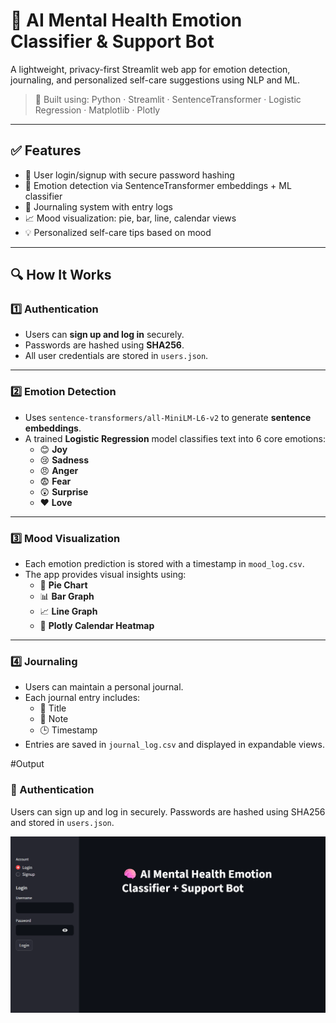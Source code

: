 # 🧠 AI Mental Health Emotion Classifier & Support Bot

A lightweight, privacy-first Streamlit web app for emotion detection, journaling, and personalized self-care suggestions using NLP and ML.

> 🎯 Built using: Python · Streamlit · SentenceTransformer · Logistic Regression · Matplotlib · Plotly

---

## ✅ Features

- 🔐 User login/signup with secure password hashing
- 🧠 Emotion detection via SentenceTransformer embeddings + ML classifier
- 📓 Journaling system with entry logs
- 📈 Mood visualization: pie, bar, line, calendar views
- 💡 Personalized self-care tips based on mood

---

## 🔍 How It Works

### 1️⃣ Authentication
- Users can **sign up and log in** securely.
- Passwords are hashed using **SHA256**.
- All user credentials are stored in `users.json`.

---

### 2️⃣ Emotion Detection
- Uses `sentence-transformers/all-MiniLM-L6-v2` to generate **sentence embeddings**.
- A trained **Logistic Regression** model classifies text into 6 core emotions:
  - 😊 **Joy**
  - 😢 **Sadness**
  - 😠 **Anger**
  - 😨 **Fear**
  - 😲 **Surprise**
  - ❤️ **Love**

---

### 3️⃣ Mood Visualization
- Each emotion prediction is stored with a timestamp in `mood_log.csv`.
- The app provides visual insights using:
  - 🥧 **Pie Chart**
  - 📊 **Bar Graph**
  - 📈 **Line Graph**
  - 📅 **Plotly Calendar Heatmap**

---

### 4️⃣ Journaling
- Users can maintain a personal journal.
- Each journal entry includes:
  - 📝 Title
  - 💭 Note
  - 🕒 Timestamp
- Entries are saved in `journal_log.csv` and displayed in expandable views.

#Output

### 🔐 Authentication

Users can sign up and log in securely. Passwords are hashed using SHA256 and stored in `users.json`.

![Authentication Screenshot](emotion_bot\assets\Authentication_1.png)


